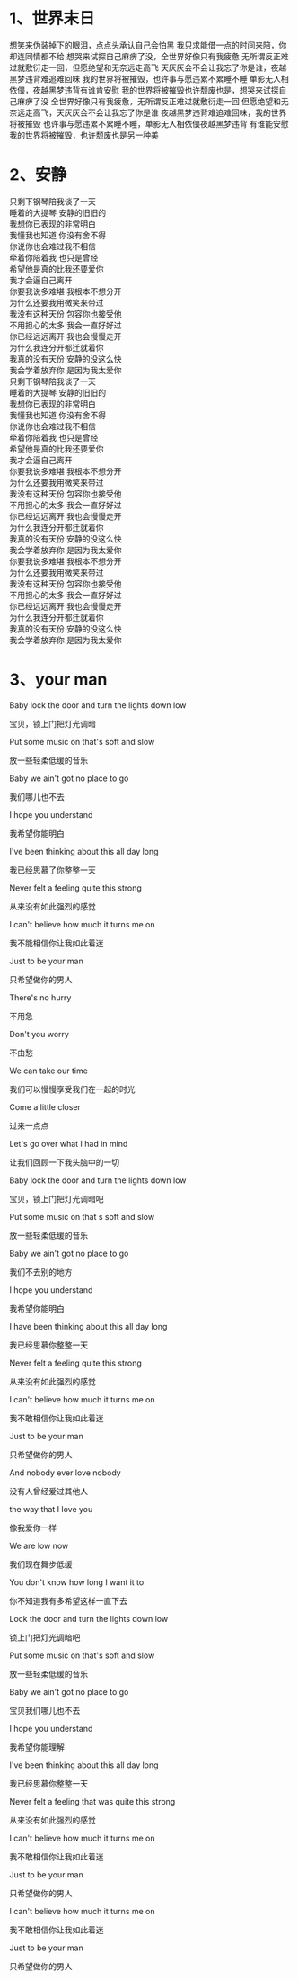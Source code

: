 # 1、世界末日

想笑来伪装掉下的眼泪，点点头承认自己会怕黑
我只求能借一点的时间来陪，你却连同情都不给
想哭来试探自己麻痹了没，全世界好像只有我疲惫
无所谓反正难过就敷衍走一回，但愿绝望和无奈远走高飞
天灰灰会不会让我忘了你是谁，夜越黑梦违背难追难回味
我的世界将被摧毁，也许事与愿违累不累睡不睡
单影无人相依偎，夜越黑梦违背有谁肯安慰
我的世界将被摧毁也许颓废也是，想哭来试探自己麻痹了没
全世界好像只有我疲惫，无所谓反正难过就敷衍走一回
但愿绝望和无奈远走高飞，天灰灰会不会让我忘了你是谁
夜越黑梦违背难追难回味，我的世界将被摧毁
也许事与愿违累不累睡不睡，单影无人相依偎夜越黑梦违背
有谁能安慰我的世界将被摧毁，也许颓废也是另一种美

# 2、安静

只剩下钢琴陪我谈了一天  
睡着的大提琴 安静的旧旧的  
我想你已表现的非常明白  
我懂我也知道 你没有舍不得  
你说你也会难过我不相信  
牵着你陪着我 也只是曾经  
希望他是真的比我还要爱你  
我才会逼自己离开  
你要我说多难堪 我根本不想分开  
为什么还要我用微笑来带过  
我没有这种天份 包容你也接受他  
不用担心的太多 我会一直好好过  
你已经远远离开 我也会慢慢走开  
为什么我连分开都迁就着你  
我真的没有天份 安静的没这么快  
我会学着放弃你 是因为我太爱你  
只剩下钢琴陪我谈了一天  
睡着的大提琴 安静的旧旧的  
我想你已表现的非常明白  
我懂我也知道 你没有舍不得  
你说你也会难过我不相信  
牵着你陪着我 也只是曾经  
希望他是真的比我还要爱你  
我才会逼自己离开  
你要我说多难堪 我根本不想分开  
为什么还要我用微笑来带过  
我没有这种天份 包容你也接受他  
不用担心的太多 我会一直好好过  
你已经远远离开 我也会慢慢走开  
为什么我连分开都迁就着你  
我真的没有天份 安静的没这么快  
我会学着放弃你 是因为我太爱你  
你要我说多难堪 我根本不想分开  
为什么还要我用微笑来带过  
我没有这种天份 包容你也接受他  
不用担心的太多 我会一直好好过  
你已经远远离开 我也会慢慢走开  
为什么我连分开都迁就着你  
我真的没有天份 安静的没这么快  
我会学着放弃你 是因为我太爱你 

# 3、your man

Baby lock the door and turn the lights down low

宝贝，锁上门把灯光调暗

Put some music on that's soft and slow

放一些轻柔低缓的音乐

Baby we ain't got no place to go

我们哪儿也不去

I hope you understand

我希望你能明白

I've been thinking about this all day long

我已经思慕了你整整一天

Never felt a feeling quite this strong

从来没有如此强烈的感觉

I can't believe how much it turns me on

我不能相信你让我如此着迷

Just to be your man

只希望做你的男人

There's no hurry

不用急

Don't you worry

不由愁

We can take our time

我们可以慢慢享受我们在一起的时光

Come a little closer

过来一点点

Let's go over what I had in mind

让我们回顾一下我头脑中的一切

Baby lock the door and turn the lights down low

宝贝，锁上门把灯光调暗吧

Put some music on that s soft and slow

放一些轻柔低缓的音乐

Baby we ain't got no place to go

我们不去别的地方

I hope you understand

我希望你能明白

I have been thinking about this all day long

我已经思慕你整整一天

Never felt a feeling quite this strong

从来没有如此强烈的感觉

I can't believe how much it turns me on

我不敢相信你让我如此着迷

Just to be your man

只希望做你的男人

And nobody ever love nobody

没有人曾经爱过其他人

the way that I love you

像我爱你一样

We are low now

我们现在舞步低缓

You don't know how long I want it to

你不知道我有多希望这样一直下去

Lock the door and turn the lights down low

锁上门把灯光调暗吧

Put some music on that's soft and slow

放一些轻柔低缓的音乐

Baby we ain't got no place to go

宝贝我们哪儿也不去

I hope you understand

我希望你能理解

I've been thinking about this all day long

我已经思慕你整整一天

Never felt a feeling that was quite this strong

从来没有如此强烈的感觉

I can't believe how much it turns me on

我不敢相信你让我如此着迷

Just to be your man

只希望做你的男人

I can't believe how much it turns me on

我不敢相信你让我如此着迷

Just to be your man

只希望做你的男人



